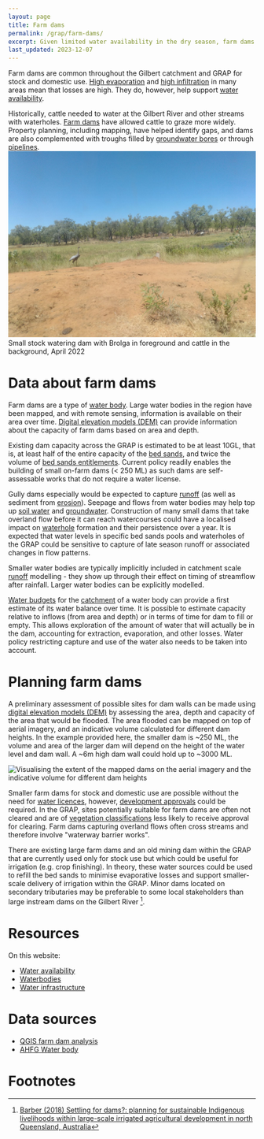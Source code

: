 ```yaml
---
layout: page
title: Farm dams
permalink: /grap/farm-dams/
excerpt: Given limited water availability in the dry season, farm dams allow cattle to graze more widely and enable storage of water for irrigated agriculture.
last_updated: 2023-12-07
---
```



Farm dams are common throughout the Gilbert catchment and GRAP for stock and domestic use. <a href="/grap/weather/">High evaporation</a> and <a href="/grap/soils/">high infiltration</a> in many areas mean that losses are high. They do, however, help support <a href="/grap/water-availability/">water availability</a>. 


<div class="rhs_img_container">
<div class="rhs_img_text">
Historically, cattle needed to water at the Gilbert River and other streams with waterholes. <a href="/grap/farm-dams/">Farm dams</a> have allowed cattle to graze more widely. Property planning, including mapping, have helped identify gaps, and dams are also complemented with troughs filled by <a href="/grap/groundwater/">groundwater bores</a> or through <a href="/grap/water-infrastructure/">pipelines</a>.
</div>
<div class="rhs_img_img">
<a href="/images/IMG_20220331_130554-medium.jpg" target="_blank">
<img alt="View of a small stock dam with a brolga in the foreground and cattle in the background" src="/images/IMG_20220331_130554-medium.jpg">
</a>
<div class=imgcredit>Small stock watering dam with Brolga in foreground and cattle in the background, April 2022</div>
</div>
</div>

# Data about farm dams

Farm dams are a type of [water body](/grap/water-bodies/). Large water bodies in the region have been mapped, and with remote sensing, information is available on their area over time. [Digital elevation models (DEM)](/datasources/dem/) can provide information about the capacity of farm dams based on area and depth.

Existing dam capacity across the GRAP is estimated to be at least 10GL, that is, at least half of the entire capacity of the [bed sands](/grap/groundwater/), and twice the volume of [bed sands entitlements](/grap/water-management/). Current policy readily enables the building of small on-farm dams (< 250 ML) as such dams are self-assessable works that do not require a water license. 

Gully dams especially would be expected to capture <a href="/grap/runoff/">runoff</a> (as well as sediment from <a href="/grap/erosion/">erosion</a>). Seepage and flows from water bodies may help top up <a href="/grap/soils/">soil water</a> and <a href="/grap/groundwater/">groundwater</a>. Construction of many small dams that take overland flow before it can reach watercourses could have a localised impact on [waterhole](/grap/water-bodies/) formation and their persistence over a year. It is expected that water levels in specific bed sands pools and waterholes of the GRAP could be sensitive to capture of late season runoff or associated changes in flow patterns.

Smaller water bodies are typically implicitly included in catchment scale <a href="/grap/runoff/">runoff</a> modelling - they show up through their effect on timing of streamflow after rainfall. Larger water bodies can be explicitly modelled. 

<a href="/grap/water-budget/">Water budgets</a> for the <a href="/grap/watershed/">catchment</a> of a water body can provide a first estimate of its water balance over time. It is possible to estimate capacity relative to inflows (from area and depth) or in terms of time for dam to fill or empty. This allows exploration of the amount of water that will actually be in the dam, accounting for extraction, evaporation, and other losses. Water policy restricting capture and use of the water also needs to be taken into account.

# Planning farm dams

A preliminary assessment of possible sites for dam walls can be made using [digital elevation models (DEM)](/datasources/dem/) by assessing the area, depth and capacity of the area that would be flooded. The area flooded can be mapped on top of aerial imagery, and an indicative volume calculated for different dam heights. In the example provided here, the smaller dam is ~250 ML, the volume and area of the larger dam will depend on the height of the water level and dam wall. A
~6m high dam wall could hold up to ~3000 ML.

![Visualising the extent of the mapped dams on the aerial imagery and the indicative volume for
different dam heights](/images/new_farm_dam.png)

Smaller farm dams for stock and domestic use are possible without the need for <a href="/grap/water-management/">water licences</a>, however, <a href="/grap/development-approvals/">development approvals</a> could be required. In the GRAP, sites potentially suitable for farm dams are often not cleared and are of [vegetation classifications](/grap/vegetation-management/) less likely to receive approval for clearing. Farm dams capturing overland flows often cross streams and therefore involve "waterway barrier works".

There are existing large farm dams and an old mining dam within the GRAP that are currently used only for stock use but which could be useful for irrigation (e.g. crop finishing). In theory, these water sources could be used to refill the bed sands to minimise evaporative losses and support smaller-scale delivery of irrigation
within the GRAP. Minor dams located on secondary tributaries may be preferable to some local stakeholders than large instream dams on the Gilbert River [^Barber].

[^Barber]: <a href="https://doi.org/10.1071/RJ18014" target="_blank">Barber (2018) Settling for dams?: planning for sustainable Indigenous livelihoods within large-scale irrigated agricultural development in north Queensland, Australia</a>

# Resources

On this website:

- [Water availability](/grap/water-availability/)
- [Waterbodies](/grap/water-bodies/)
- [Water infrastructure](/grap/water-infrastructure/)

# Data sources
- [QGIS farm dam analysis](/datasources/qgis-farm-dam-analysis/)
- [AHFG Water body](/datasources/ahgf/)

# Footnotes


